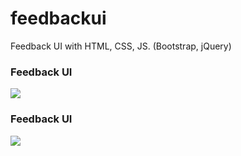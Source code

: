 # feedbackui
Feedback UI with HTML, CSS, JS. (Bootstrap, jQuery)

### Feedback UI
![](https://i.hizliresim.com/imu7fhx.png)

### Feedback UI
![](https://i.hizliresim.com/vonhid4.png)
